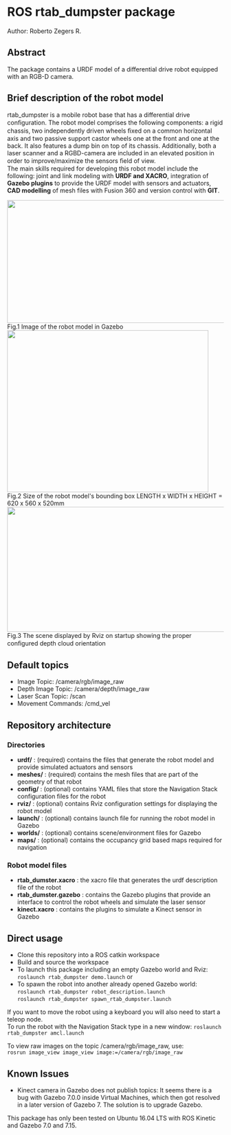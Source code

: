 # ROS rtab_dumpster package
Author: Roberto Zegers R.

## Abstract
The package contains a URDF model of a differential drive robot equipped with an RGB-D camera.

## Brief description of the robot model
rtab_dumpster is a mobile robot base that has a differential drive conﬁguration.
The robot model comprises the following components: a rigid chassis, two independently driven wheels ﬁxed on a common horizontal axis and two passive support castor wheels one at the front and one at the back.
It also features a dump bin on top of its chassis. Additionally, both a laser scanner and a RGBD-camera are included in an elevated position in order to improve/maximize the sensors ﬁeld of view.  
The main skills required for developing this robot model include the following: joint and link modeling with **URDF and XACRO**, integration of **Gazebo plugins** to provide the URDF model with sensors and actuators, **CAD modelling** of mesh files with Fusion 360 and version control with **GIT**.

<img src="https://raw.githubusercontent.com/rfzeg/rtab_dumpster/master/docs/imgs/robot_model_in_gazebo.png" width="541" height="286">
Fig.1 Image of the robot model in Gazebo  

<img src="https://raw.githubusercontent.com/rfzeg/rtab_dumpster/master/docs/imgs/robot_model_dimentions.png" width="468" height="377">
Fig.2 Size of the robot model's bounding box LENGTH x WIDTH x HEIGHT = 620 x 560 x 520mm  

<img src="https://raw.githubusercontent.com/rfzeg/rtab_dumpster/master/docs/imgs/rgbd_dumpster_rtab-map.png" width="541" height="291">
Fig.3 The scene displayed by Rviz on startup showing the proper conﬁgured depth cloud orientation  

## Default topics
+ Image Topic: /camera/rgb/image_raw
+ Depth Image Topic: /camera/depth/image_raw
+ Laser Scan Topic: /scan
+ Movement Commands: /cmd_vel

## Repository architecture
### Directories
+ **urdf/** : (required) contains the files that generate the robot model and provide simulated actuators and sensors
+ **meshes/** : (required) contains the mesh files that are part of the geometry of that robot
+ **config/** : (optional) contains YAML files that store the Navigation Stack configuration files for the robot
+ **rviz/** : (optional) contains Rviz configuration settings for displaying the robot model
+ **launch/** : (optional) contains launch file for running the robot model in Gazebo
+ **worlds/** : (optional) contains scene/environment files for Gazebo
+ **maps/** : (optional) contains the occupancy grid based maps required for navigation

### Robot model files
+ **rtab_dumster.xacro** : the xacro file that generates the urdf description file of the robot
+ **rtab_dumster.gazebo** : contains the Gazebo plugins that provide an interface to control the robot wheels and simulate the laser sensor
+ **kinect.xacro** : contains the plugins to simulate a Kinect sensor in Gazebo

## Direct usage
- Clone this repository into a ROS catkin workspace
- Build and source the workspace
- To launch this package including an empty Gazebo world and Rviz: `roslaunch rtab_dumpster demo.launch`
or  
- To spawn the robot into another already opened Gazebo world:  
`roslaunch rtab_dumpster robot_description.launch`  
`roslaunch rtab_dumpster spawn_rtab_dumpster.launch`  

If you want to move the robot using a keyboard you will also need to start a teleop node.  
To run the robot with the Navigation Stack type in a new window: `roslaunch rtab_dumpster amcl.launch`  

To view raw images on the topic /camera/rgb/image_raw, use:  
`rosrun image_view image_view image:=/camera/rgb/image_raw`  

## Known Issues
+ Kinect camera in Gazebo does not publish topics: It seems there is a bug with Gazebo 7.0.0 inside Virtual Machines, which then got resolved in a later version of Gazebo 7.
The solution is to upgrade Gazebo.

This package has only been tested on Ubuntu 16.04 LTS with ROS Kinetic and Gazebo 7.0 and 7.15.
